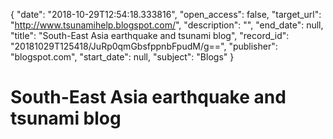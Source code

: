 {
  "date": "2018-10-29T12:54:18.333816", 
  "open_access": false, 
  "target_url": "http://www.tsunamihelp.blogspot.com/", 
  "description": "", 
  "end_date": null, 
  "title": "South-East Asia earthquake and tsunami blog", 
  "record_id": "20181029T125418/JuRp0qmGbsfppnbFpudM/g==", 
  "publisher": "blogspot.com", 
  "start_date": null, 
  "subject": "Blogs"
}

# South-East Asia earthquake and tsunami blog

